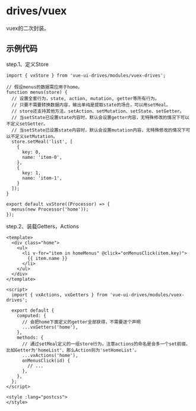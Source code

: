 # drives/vuex

vuex的二次封装。

## 示例代码

step.1、定义Store

    import { vxStore } from 'vue-ui-drives/modules/vuex-drives';

    // 假设menus的数据需应用于home。
    function menus(store) {
      // 设置全套行为，state, action, mutation, getter等所有行为。
      // 只要不需要转换数据内容，输出单纯是提取state的场合，可以用setMeal。
      // store还支持其他方法，setAction、setMutation、setState、setGetter。
      // 当setState已设置state内容时，默认会设置getter内容，无特殊修改的情况下可以不定义setGetter。
      // 当setState已设置state内容时，默认会设置mutation内容，无特殊修改的情况下可以不定义setMutation。
      store.setMeal('list', [
        {
          key: 0,
          name: 'item-0',
        },
        {
          key: 1,
          name: 'item-1',
        }
      ]);
    }

    export default vxStore((Processor) => {
      menus(new Processor('home'));
    });

step.2、装载Getters，Actions

    <template>
      <div class="home">
        <ul>
          <li v-for="item in homeMenus" @click="onMenusClick(item.key)">
            {{ item.name }}
          </li>
        </ul>
      </div>
    </template>

    <script>
      import { vxActions, vxGetters } from 'vue-ui-drives/modules/vuex-drives';

      export default {
        computed: {
          // 会把home下面定义的getter全部获得，不需要逐个声明
          ...vxGetters('home'),
        },
        methods: {
          // 通过setMeal定义的一组store行为，注意actions的命名是会多一个set前缀，比如Getter为'homeList'、那么Action则为'setHomeList'。
          ...vxActions('home'),
          onMenusClick(id) {
            // ...
          },
        },
      };
    </script>

    <style :lang="postcss">
    </style>
